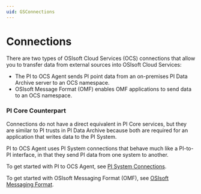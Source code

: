 ```yaml
---
uid: GSConnections
---
```


# Connections

There are two types of OSIsoft Cloud Services (OCS) connections that allow you to transfer data from external sources into OSIsoft Cloud Services:

- The PI to OCS Agent sends PI point data from an on-premises PI Data Archive server to an OCS namespace.
- OSIsoft Message Format (OMF) enables OMF applications to send data to an OCS namespace.

### PI Core Counterpart

Connections do not have a direct equivalent in PI Core services, but they are similar to PI trusts in PI Data Archive because both are required for an application that writes data to the PI System.

PI to OCS Agent uses PI System connections that behave much like a PI-to-PI interface, in that they send PI data from one system to another.

To get started with PI to OCS Agent, see [PI System Connections](xref:piSystemConnection).

To get started with OSIsoft Messaging Format (OMF), see [OSIsoft Messaging Format](xref:omfConnection).
